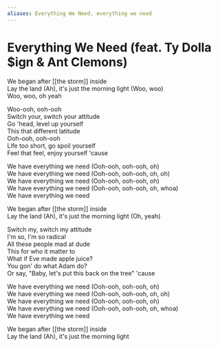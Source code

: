 ```yaml
---
aliases: Everything We Need, everything we need
---
```


# Everything We Need (feat. Ty Dolla $ign & Ant Clemons)

We began after [[the storm]] inside  
Lay the land (Ah), it's just the morning light (Woo, woo)  
Woo, woo, oh yeah  

Woo-ooh, ooh-ooh  
Switch your, switch your attitude  
Go 'head, level up yourself  
This that different latitude  
Ooh-ooh, ooh-ooh  
Life too short, go spoil yourself  
Feel that feel, enjoy yourself 'cause  

We have everything we need (Ooh-ooh, ooh-ooh, oh)  
We have everything we need (Ooh-ooh, ooh-ooh, oh, oh)  
We have everything we need (Ooh-ooh, ooh-ooh, oh)  
We have everything we need (Ooh-ooh, ooh-ooh, oh, whoa)  
We have everything we need  

We began after [[the storm]] inside  
Lay the land (Ah), it's just the morning light (Oh, yeah)  

Switch my, switch my attitude  
I'm so, I'm so radical  
All these people mad at dude  
This for who it matter to  
What if Eve made apple juice?  
You gon' do what Adam do?  
Or say, "Baby, let's put this back on the tree" 'cause  

We have everything we need (Ooh-ooh, ooh-ooh, oh)  
We have everything we need (Ooh-ooh, ooh-ooh, oh, oh)  
We have everything we need (Ooh-ooh, ooh-ooh, oh)  
We have everything we need (Ooh-ooh, ooh-ooh, oh, whoa)  
We have everything we need  

We began after [[the storm]] inside  
Lay the land (Ah), it's just the morning light

